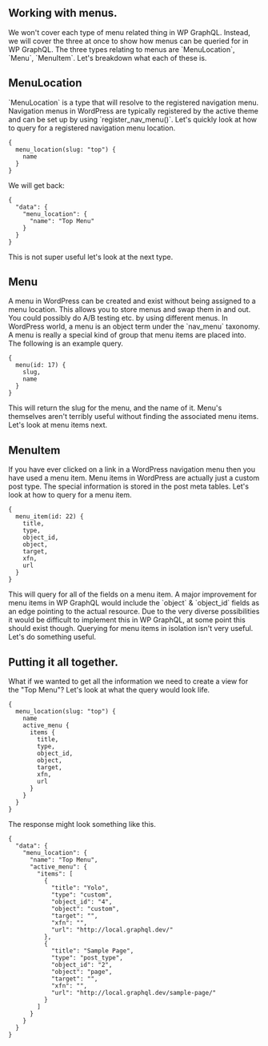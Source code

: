 ## Working with menus.

We won't cover each type of menu related thing in WP GraphQL. Instead, we will cover the three at once to show how menus can be queried for in WP GraphQL.  The three types relating to menus are \`MenuLocation\`, \`Menu\`, \`MenuItem\`.  Let's breakdown what each of these is.

## MenuLocation

\`MenuLocation\` is a type that will resolve to the registered navigation menu.  Navigation menus in WordPress are typically registered by the active theme and can be set up by using \`register\_nav\_menu\(\)\`.  Let's quickly look at how to query for a registered navigation menu location.

```
{
  menu_location(slug: "top") {
    name
  }
}
```

We will get back:

```
{
  "data": {
    "menu_location": {
      "name": "Top Menu"
    }
  }
}
```

This is not super useful let's look at the next type.

## Menu

A menu in WordPress can be created and exist without being assigned to a menu location.  This allows you to store menus and swap them in and out.  You could possibly do A/B testing etc. by using different menus.  In WordPress world, a menu is an object term under the \`nav\_menu\` taxonomy.  A menu is really a special kind of group that menu items are placed into.  The following is an example query.

```
{
  menu(id: 17) {
    slug,
    name
  }
}
```

This will return the slug for the menu, and the name of it.  Menu's themselves aren't terribly useful without finding the associated menu items.  Let's look at menu items next.

## MenuItem

If you have ever clicked on a link in a WordPress navigation menu then you have used a menu item. Menu items in WordPress are actually just a custom post type.  The special information is stored in the post meta tables.  Let's look at how to query for a menu item.

```
{
  menu_item(id: 22) {
    title,
    type,
    object_id,
    object,
    target,
    xfn,
    url
  }
}
```

This will query for all of the fields on a menu item.  A major improvement for menu items in WP GraphQL would include the \`object\` & \`object\_id\` fields as an edge pointing to the actual resource.  Due to the very diverse possibilities it would be difficult to implement this in WP GraphQL, at some point this should exist though.  Querying for menu items in isolation isn't very useful.  Let's do something useful.

## Putting it all together.

What if we wanted to get all the information we need to create a view for the "Top Menu"?  Let's look at what the query would look life.

```
{
  menu_location(slug: "top") {
    name
    active_menu {
      items {
        title,
        type,
        object_id,
        object,
        target,
        xfn,
        url
      }
    }
  }
}
```

The response might look something like this.

```
{
  "data": {
    "menu_location": {
      "name": "Top Menu",
      "active_menu": {
        "items": [
          {
            "title": "Yolo",
            "type": "custom",
            "object_id": "4",
            "object": "custom",
            "target": "",
            "xfn": "",
            "url": "http://local.graphql.dev/"
          },
          {
            "title": "Sample Page",
            "type": "post_type",
            "object_id": "2",
            "object": "page",
            "target": "",
            "xfn": "",
            "url": "http://local.graphql.dev/sample-page/"
          }
        ]
      }
    }
  }
}
```



